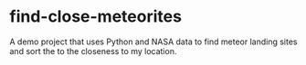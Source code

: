 # find-close-meteorites
A demo project that uses Python and NASA data to find meteor landing sites and sort the to the closeness to my location.
